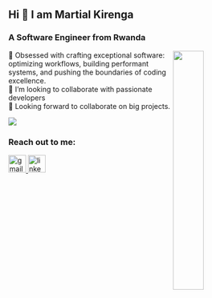 ## Hi 👋 I am Martial Kirenga
### A Software Engineer from Rwanda

<div>
  <img align="right" width="35%" src="https://owlbertsio-resized.s3.amazonaws.com/Popper.psd.full.png">
</div>

🌱 Obsessed with crafting exceptional software: optimizing workflows, building performant systems, and pushing the boundaries of coding excellence.  <br>
👯 I’m looking to collaborate with passionate developers <br>
🤔 Looking forward to collaborate on big projects. <br>

![](https://komarev.com/ghpvc/?username=kirengamartial0&color=brightgreen&style=for-the-badge&label=PROFILE+VISITS)

### Reach out to me:

<div align="left">
  <a href="mailto:martialkirenga61@gmail.com" target="_blank">
  <img src="https://img.shields.io/static/v1?message=Gmail&logo=gmail&label=&color=D14836&logoColor=white&labelColor=&style=for-the-badge" height="35" alt="gmail logo"  />
</a>
<a href="https://www.linkedin.com/in/kirenga-martial-3441b7359" target="_blank" >
  <img src="https://img.shields.io/static/v1?message=LinkedIn&logo=linkedin&label=&color=0077B5&logoColor=white&labelColor=&style=for-the-badge" height="35" alt="linkedin logo" />
</a>
</div>
